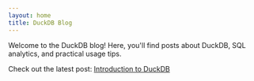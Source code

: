 ```yaml
---
layout: home
title: DuckDB Blog
---
```


Welcome to the DuckDB blog! Here, you'll find posts about DuckDB, SQL analytics, and practical usage tips.

Check out the latest post: [Introduction to DuckDB](./2025-06-02-duckdb-intro.html)
